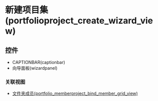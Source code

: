 # 新建项目集(portfolioproject_create_wizard_view)  <!-- {docsify-ignore-all} -->






## 控件
  * CAPTIONBAR(captionbar)
  * 向导面板(wizardpanel)


### 关联视图
  * [文件夹成员(portfolio_memberproject_bind_member_grid_view)](app/view/portfolio_memberproject_bind_member_grid_view)

<script>
 const { createApp } = Vue
  createApp({
    data() {
      return {
        message: '!'
      }
    }
  }).use(ElementPlus).mount('#app')
</script>